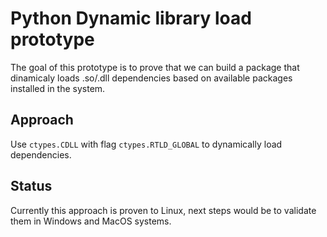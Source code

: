 # Python Dynamic library load prototype

The goal of this prototype is to prove that we can build a package that dinamicaly loads .so/.dll dependencies based on available packages installed in the system.

## Approach

Use `ctypes.CDLL` with flag `ctypes.RTLD_GLOBAL` to dynamically load dependencies.

## Status

Currently this approach is proven to Linux, next steps would be to validate them in Windows and MacOS systems.
